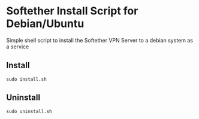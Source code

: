 # Softether Install Script for Debian/Ubuntu
Simple shell script to install the Softether VPN Server to a debian system as a service

## Install
`sudo install.sh`

## Uninstall
`sudo uninstall.sh`
